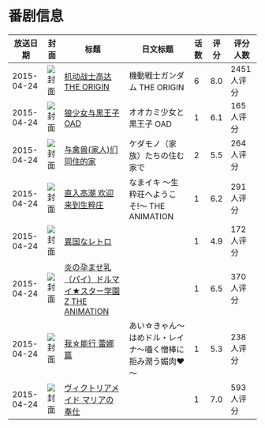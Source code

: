 # 番剧信息

|放送日期|封面|标题|日文标题|话数|评分|评分人数|
|---|---|---|---|---|---|---|
|2015-04-24|![封面](https://lain.bgm.tv/pic/cover/c/f4/f1/62680_2GgGy.jpg)|[机动战士高达 THE ORIGIN](https://bangumi.tv/subject/62680)|機動戦士ガンダム THE ORIGIN|6|8.0|2451人评分|
|2015-04-24|![封面](https://lain.bgm.tv/pic/cover/c/e5/13/117155_jT4BJ.jpg)|[狼少女与黑王子 OAD](https://bangumi.tv/subject/117155)|オオカミ少女と黒王子 OAD|1|6.1|165人评分|
|2015-04-24|![封面](https://bangumi.tv/img/no_icon_subject.png)|[与禽兽(家人)们同住的家](https://bangumi.tv/subject/126174)|ケダモノ（家族）たちの住む家で|2|5.5|264人评分|
|2015-04-24|![封面](https://bangumi.tv/img/no_icon_subject.png)|[直入高潮 欢迎来到生粹庄](https://bangumi.tv/subject/126187)|なまイキ ～生粋荘へようこそ!～ THE ANIMATION|1|6.2|291人评分|
|2015-04-24|![封面](https://bangumi.tv/img/no_icon_subject.png)|[異国なレトロ](https://bangumi.tv/subject/126189)||1|4.9|172人评分|
|2015-04-24|![封面](https://bangumi.tv/img/no_icon_subject.png)|[炎の孕ませ乳（パイ）ドルマイ★スター学園Z THE ANIMATION](https://bangumi.tv/subject/126190)||1|6.5|370人评分|
|2015-04-24|![封面](https://bangumi.tv/img/no_icon_subject.png)|[我☆能行 蕾娜篇](https://bangumi.tv/subject/130294)|あい☆きゃん～はめドル・レイナ〜囁く憎棒に拒み潤う媚肉♥～|1|5.3|238人评分|
|2015-04-24|![封面](https://bangumi.tv/img/no_icon_subject.png)|[ヴィクトリアメイド マリアの奉仕](https://bangumi.tv/subject/132559)||1|7.0|593人评分|
